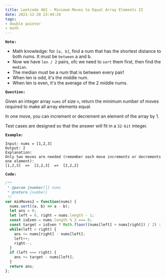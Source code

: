 ```yaml
---
title: Leetcode 462 - Minimum Moves to Equal Array Elements II
date: 2021-12-28 23:44:24
tags:
- double pointer
- math
---
```

**`Note:`**
- Math knowledge: for `[a, b]`, find a num that has the shortest distance to both nums. It must be `between` a and b.
- Now we have `len / 2` pairs, ofc we need to `sort` them first, then find the `median`.
- The median must be a num that is between every pair!
- When len is odd, it's the middle num.
- When len is even, it's the average of the 2 middle nums.

**`Question:`**

Given an integer array `nums` of size `n`, return the minimum number of moves required to make all array elements equal.

In one move, you can increment or decrement an element of the array by 1.

Test cases are designed so that the answer will fit in a `32-bit` integer.

**`Example:`**
```
Input: nums = [1,2,3]
Output: 2
Explanation:
Only two moves are needed (remember each move increments or decrements one element):
[1,2,3]  =>  [2,2,3]  =>  [2,2,2]
```

**`Code:`**
```javascript
/**
 * @param {number[]} nums
 * @return {number}
 */
var minMoves2 = function(nums) {
  nums.sort((a, b) => a - b);
  let ans = 0;
  let left = 0, right = nums.length - 1;
  const isEven = nums.length % 2 === 0;
  const target = isEven ? Math.floor((nums[left] + nums[right]) / 2) : nums[nums.length >> 1];
  while(left < right) {
    ans += nums[right] - nums[left];
    left++;
    right--;
  }
  if (left === right) {
    ans += target - nums[left];
  }
  return ans;
};
```
